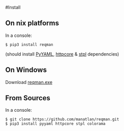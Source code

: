 #Install

## On nix platforms
In a console:
```
$ pip3 install reqman
```
(should install [PyYAML](https://pypi.org/project/PyYAML/), [httpcore](https://pypi.org/project/httpcore/) & [stpl](https://pypi.org/project/stpl/) dependencies)


## On Windows

Download [reqman.exe](https://github.com/manatlan/reqman/blob/master/dist/reqman.exe)

## From Sources
In a console:
```
$ git clone https://github.com/manatlan/reqman.git
$ pip3 install pyyaml httpcore stpl colorama
```

